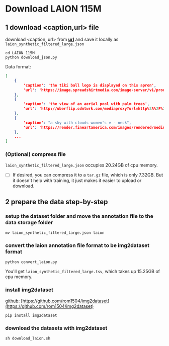 # Download LAION 115M


## **1** download <caption,url> file

download <caption, url> from [**url**](https://storage.googleapis.com/sfr-vision-language-research/BLIP/datasets/laion_synthetic_filtered_large.json) and save it locally as `laion_synthetic_filtered_large.json`

```shell
cd LAION_115M
python download_json.py
```

Data format:
```json
[
    {
        'caption': 'the tiki ball logo is displayed on this apron', 
        'url': 'https://image.spreadshirtmedia.com/image-server/v1/products/P1016953357T1186A359PC1026849373PA2537PT17X1Y0S28/views/1,width=300,height=300,appearanceId=359,version=1497265829/z-tiki-bar-adjustable-apron.png'
    }, 
    {
        'caption': 'the view of an aerial pool with palm trees', 
        'url': 'http://uberflip.cdntwrk.com/mediaproxy?url=http%3A%2F%2Fd22ir9aoo7cbf6.cloudfront.net%2Fwp-content%2Fuploads%2Fsites%2F4%2F2018%2F01%2FAyana1.jpg&size=1&version=1517393441&sig=e3e14f09e2b062e0fd144306d56abda7&default=hubs%2Ftilebg-blogs.jpg'
    }, 
    {
        'caption': "a sky with clouds women's v - neck", 
        'url': 'https://render.fineartamerica.com/images/rendered/medium/t-shirt/30/9/images/artworkimages/medium/1/approaching-storm-paxton-mobley.jpg?targetx=0&targety=0&imagewidth=300&imageheight=149&modelwidth=300&modelheight=405'
    }, 
    ...
]
```

### (Optional) compress file
    
`laion_synthetic_filtered_large.json` occupies 20.24GB of cpu memory.

- [ ] If desired, you can compress it to a `tar.gz` file, which is only 7.32GB. But it doesn't help with training, it just makes it easier to upload or download.


## **2** prepare the data step-by-step

### setup the dataset folder and move the annotation file to the data storage folder

```shell
mv laion_synthetic_filtered_large.json laion
```

### convert the laion annotation file format to be img2dataset format

```shell
python convert_laion.py
```

You'll get `laion_synthetic_filtered_large.tsv`, which takes up 15.25GB of cpu memory.

### install img2dataset

github: [https://github.com/rom1504/img2dataset](https://github.com/rom1504/img2dataset)

```shell
pip install img2dataset
```

### download the datasets with img2dataset

```shell
sh download_laion.sh
```